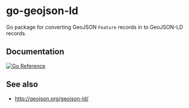 # go-geojson-ld

Go package for converting GeoJSON `Feature` records in to GeoJSON-LD records.

## Documentation

[![Go Reference](https://pkg.go.dev/badge/github.com/sfomuseum/go-geojson-ld.svg)](https://pkg.go.dev/github.com/sfomuseum/go-geojson-ld)

## See also

* http://geojson.org/geojson-ld/
